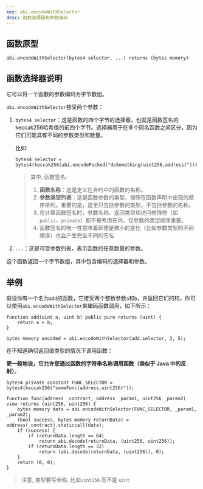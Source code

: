 ```yaml
---
key: abi.encodeWithSelector
desc: 函数选择器和参数编码
---
```


## 函数原型

```solidity
abi.encodeWithSelector(bytes4 selector, ...) returns (bytes memory)
```

## 函数选择器说明

它可以将一个函数的参数编码为字节数组。

`abi.encodeWithSelector`接受两个参数：

1. `bytes4 selector`：这是函数的四个字节的选择器，也就是函数签名的keccak256哈希值的前四个字节。选择器用于在多个同名函数之间区分，因为它们可能具有不同的参数类型和数量。

   比如:

   ```solidity
   bytes4 selector = bytes4(keccak256(abi.encodePacked("doSomething(uint256,address)")));
   ```

   >其中, 函数签名:
   >
   >1. **函数名称**：这是定义在合约中的函数的名称。
   >2. **参数类型列表**：这是函数参数的类型，按照在函数声明中出现的顺序排列。重要的是，这里只包括参数的类型，不包括参数的名称。
   >3. 在计算函数签名时，参数名称、返回类型和访问修饰符（如 `public`、`private`）都不被考虑在内，仅参数的类型顺序重要。
   >4. 函数签名的唯一性意味着即使是微小的变化（比如参数类型的不同顺序）也会产生完全不同的签名

2. `...`：这是可变参数列表，表示函数的任意数量的参数。

这个函数返回一个字节数组，其中包含编码的选择器和参数。



## 举例

假设你有一个名为`add`的函数，它接受两个整数参数`a`和`b`，并返回它们的和。你可以使用`abi.encodeWithSelector`来编码函数调用，如下所示：

```solidity
function add(uint a, uint b) public pure returns (uint) {
    return a + b;
}

bytes memory encoded = abi.encodeWithSelector(add.selector, 3, 5);

```



在不知道确切返回值类型的情况下调用函数：

**更一般地说，它允许您通过函数的字符串名称调用函数（类似于 Java 中的反射）**。

```solidity
bytes4 private constant FUNC_SELECTOR = bytes4(keccak256("someFunc(address,uint256)"));

function func(address _contract, address _param1, uint256 _param2) view returns (uint256, uint256) {
    bytes memory data = abi.encodeWithSelector(FUNC_SELECTOR, _param1, _param2);
    (bool success, bytes memory returnData) = address(_contract).staticcall(data);
    if (success) {
        if (returnData.length == 64)
            return abi.decode(returnData, (uint256, uint256));
        if (returnData.length == 32)
            return (abi.decode(returnData, (uint256)), 0);
    }
    return (0, 0);
}
```

>注意, 类型要写全称, 比如`uint256` 而不是 `uint`
